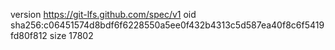 version https://git-lfs.github.com/spec/v1
oid sha256:c06451574d8bdf6f6228550a5ee0f432b4313c5d587ea40f8c6f5419fd80f812
size 17802
